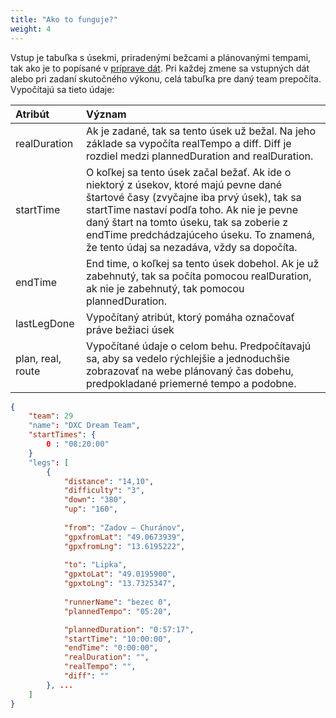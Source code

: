 ```yaml
---
title: "Ako to funguje?"
weight: 4
---
```



Vstup je tabuľka s úsekmi, priradenými bežcami a plánovanými tempami, tak ako je to popísané v [príprave dát](dataPreparation.md). Pri každej zmene sa vstupných dát alebo pri zadaní skutočného výkonu, celá tabuľka pre daný team prepočíta. Vypočítajú sa tieto údaje:

| Atribút     | Význam |
| :---------- | :----- |
| realDuration | Ak je zadané, tak sa tento úsek už bežal. Na jeho základe sa vypočíta realTempo a diff. Diff je rozdiel medzi plannedDuration and realDuration. |
| startTime    | O koľkej sa tento úsek začal bežať. Ak ide o niektorý z úsekov, ktoré majú pevne dané štartové časy (zvyčajne iba prvý úsek), tak sa startTime nastaví podľa toho. Ak nie je pevne daný štart na tomto úseku, tak sa zoberie z endTime predchádzajúceho úseku. To znamená, že tento údaj sa nezadáva, vždy sa dopočíta. |
| endTime      | End time, o koľkej sa tento úsek dobehol. Ak je už zabehnutý, tak sa počíta pomocou realDuration, ak nie je zabehnutý, tak pomocou plannedDuration. |
| lastLegDone | Vypočítaný atribút, ktorý pomáha označovať práve bežiaci úsek |
| plan, real, route | Vypočítané údaje o celom behu. Predpočítavajú sa, aby sa vedelo rýchlejšie a jednoduchšie zobrazovať na webe plánovaný čas dobehu, predpokladané priemerné tempo a podobne. |


``` JSON
{
	"team": 29
	"name": "DXC Dream Team",
	"startTimes": {
		0 : "08:20:00"
	}
    "legs": [
        {
            "distance": "14,10",
            "difficulty": "3",
            "down": "380",
            "up": "160",
			
            "from": "Zadov – Churánov",
            "gpxfromLat": "49.0673939",
            "gpxfromLng": "13.6195222",
			
            "to": "Lipka",
            "gpxtoLat": "49.0195900",
            "gpxtoLng": "13.7325347",
			
            "runnerName": "bezec 0",
            "plannedTempo": "05:20",

            "plannedDuration": "0:57:17",
            "startTime": "10:00:00",
            "endTime": "0:00:00",
            "realDuration": "",
            "realTempo": "",
            "diff": ""
        }, ...
	]
}		
```